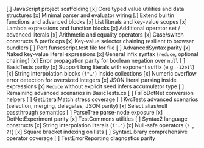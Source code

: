 [.] JavaScript project scaffolding
  [x] Core typed value utilities and data structures
  [x] Minimal parser and evaluator wiring
  [.] Extend builtin functions and advanced blocks
    [x] List literals and key-value scopes
    [x] Lambda expressions and function blocks
    [x] Additional operator set / advanced literals
      [x] Arithmetic and equality operators
      [x] Case/switch constructs & prefix ops
      [x] Key-value selector chaining resilient to browser bundlers
[ ] Port funscscript.test file for file
  [ ] AdvancedSyntax parity
    [x] Naked key-value literal expressions
    [x] General infix syntax (`reduce`, optional chaining)
    [x] Error propagation parity for boolean negation over `null`
  [ ] BasicTests parity
    [x] Support long literals with exponent suffix (e.g. `-12e1l`)
    [x] String interpolation blocks (`f"…"`) inside collections
    [x] Numeric overflow error detection for oversized integers
    [x] JSON literal parsing inside expressions
    [x] `Reduce` without explicit seed infers accumulator type
    [ ] Remaining advanced scenarios in BasicTests.cs
  [ ] FsToDotNet conversion helpers
  [ ] GetLiteralMatch stress coverage
  [ ] KvcTests advanced scenarios (selection, merging, delegates, JSON parity)
    [x] Select alias/null passthrough semantics
  [ ] ParseTree parse-node exposure
  [x] DotNetExperiment parity
  [x] TestCommons utilities
  [ ] Syntax2 language constructs
    [x] String interpolation literals (`f'…'`)
    [x] Null-safe operators (`?.`, `?!`)
    [x] Square bracket indexing on lists
  [ ] SyntaxLibrary comprehensive operator coverage
  [ ] TestErrorReporting diagnostics parity